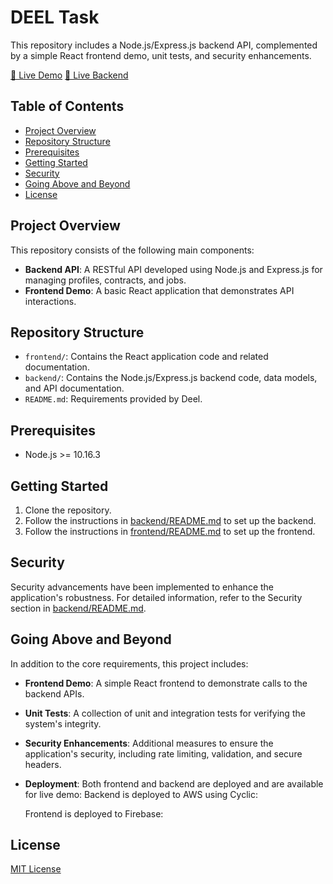 # DEEL Task

This repository includes a Node.js/Express.js backend API, complemented by a simple React frontend demo, unit tests, and security enhancements.

[🚀 Live Demo](https://deel-frontend.web.app/)
[🚀 Live Backend](https://deel-backend.cyclic.cloud/contracts)

## Table of Contents

- [Project Overview](#project-overview)
- [Repository Structure](#repository-structure)
- [Prerequisites](#prerequisites)
- [Getting Started](#getting-started)
- [Security](#security)
- [Going Above and Beyond](#going-above-and-beyond)
- [License](#license)

## Project Overview

This repository consists of the following main components:

- **Backend API**: A RESTful API developed using Node.js and Express.js for managing profiles, contracts, and jobs.
- **Frontend Demo**: A basic React application that demonstrates API interactions.

## Repository Structure

- `frontend/`: Contains the React application code and related documentation.
- `backend/`: Contains the Node.js/Express.js backend code, data models, and API documentation.
- `README.md`: Requirements provided by Deel.

## Prerequisites

- Node.js >= 10.16.3

## Getting Started

1. Clone the repository.
2. Follow the instructions in [backend/README.md](backend/README.md) to set up the backend.
3. Follow the instructions in [frontend/README.md](frontend/README.md) to set up the frontend.

## Security

Security advancements have been implemented to enhance the application's robustness. For detailed information, refer to the Security section in [backend/README.md](backend/README.md).

## Going Above and Beyond

In addition to the core requirements, this project includes:

- **Frontend Demo**: A simple React frontend to demonstrate calls to the backend APIs.
- **Unit Tests**: A collection of unit and integration tests for verifying the system's integrity.
- **Security Enhancements**: Additional measures to ensure the application's security, including rate limiting, validation, and secure headers.
- **Deployment**: Both frontend and backend are deployed and are available for live demo:
  Backend is deployed to AWS using Cyclic:

  Frontend is deployed to Firebase:

## License

[MIT License](LICENSE.md)
